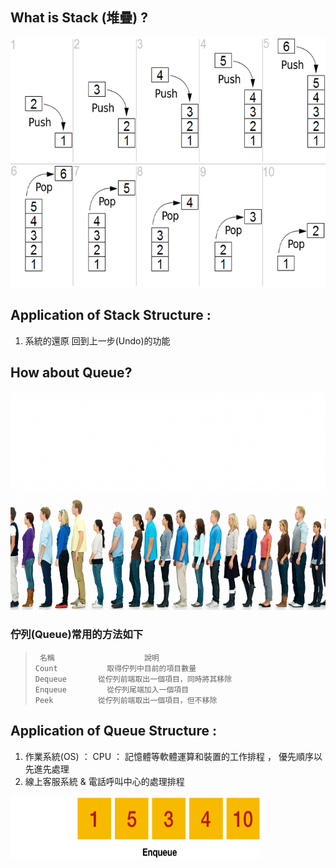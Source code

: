 
## What is Stack (堆疊) ?

<img src='https://github.com/Wei-Tsung/Core-Concepts-Visualization/blob/master/What%20is%20Stack%20Data%20Structure.png' width='600' height='400'>


## Application of Stack Structure :
1. 系統的還原 回到上一步(Undo)的功能

## How about Queue?

<img src='https://github.com/Wei-Tsung/Core-Concepts-Visualization/blob/master/security_queue-1024x552.png' width='700' height='350'>



### 佇列(Queue)常用的方法如下

>      名稱	                 說明
>     Count           取得佇列中目前的項目數量
>     Dequeue     	從佇列前端取出一個項目，同時將其移除
>     Enqueue         從佇列尾端加入一個項目
>     Peek	        從佇列前端取出一個項目，但不移除








## Application of Queue Structure :

1. 作業系統(OS) ： CPU ： 記憶體等軟體運算和裝置的工作排程 ， 優先順序以先進先處理
2. 線上客服系統 & 電話呼叫中心的處理排程

<img src='https://github.com/Wei-Tsung/Core-Concepts-Visualization/blob/master/queue3.gif' width='400' height='100'>
<img src='' width='' height=''>
